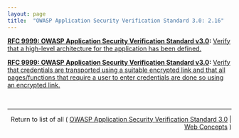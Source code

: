 ```yaml
---
layout: page
title:  "OWASP Application Security Verification Standard 3.0: 2.16"
---
```


**[RFC 9999: OWASP Application Security Verification Standard v3.0](/specs/IETF/RFC/9999 "The OWASP Application Security Verification Standard (ASVS) Project provides a basis for testing web application technical security controls and also provides developers with a list of requirements for secure development."):** [Verify that a high-level architecture for the application has been defined.](https://www.owasp.org/images/3/33/OWASP_Application_Security_Verification_Standard_3.0.1.pdf "Read documentation for OWASP Application Security Verification Standard 3.0 &#34;2.16&#34;")

**[RFC 9999: OWASP Application Security Verification Standard v3.0](/specs/IETF/RFC/9999 "The OWASP Application Security Verification Standard (ASVS) Project provides a basis for testing web application technical security controls and also provides developers with a list of requirements for secure development."):** [Verify that credentials are transported using a suitable encrypted link and that all pages/functions that require a user to enter credentials are done so using an encrypted link.](https://www.owasp.org/images/3/33/OWASP_Application_Security_Verification_Standard_3.0.1.pdf "Read documentation for OWASP Application Security Verification Standard 3.0 &#34;2.16&#34;")

<br/>
<hr/>

<p style="text-align: right">Return to list of all ( <a href="../owasp-asvs3s">OWASP Application Security Verification Standard 3.0</a> | <a href="../">Web Concepts</a> )</p>